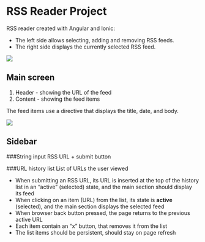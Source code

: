 RSS Reader Project
=====================
RSS reader created with Angular and Ionic:

* The left side allows selecting, adding and removing RSS feeds. 
* The right side displays the currently selected RSS feed.

![](https://dl.dropboxusercontent.com/u/27830241/rssreader/www/img/Screenshot%202016-05-02%2009.17.37.png)
 
## Main screen
1. Header - showing the URL of the feed
1. Content - showing the feed items

The feed items use a directive that displays the title, date, and body.

![](https://dl.dropboxusercontent.com/u/27830241/rssreader/www/img/Screenshot%202016-05-02%2009.23.22.png)

## Sidebar

###String input
RSS URL + submit button 

###URL history list
List of URLs the user viewed

* When submitting an RSS URL, its URL is inserted at the top of the history list in an “active” (selected) state, and the main section should display its feed
* When clicking on an item (URL) from the list, its state is **active** (selected), and the main section displays the selected feed
* When browser back button pressed, the page returns to the previous active URL
* Each item contain an “x” button, that removes it from the list
* The list items should be persistent, should stay on page refresh
